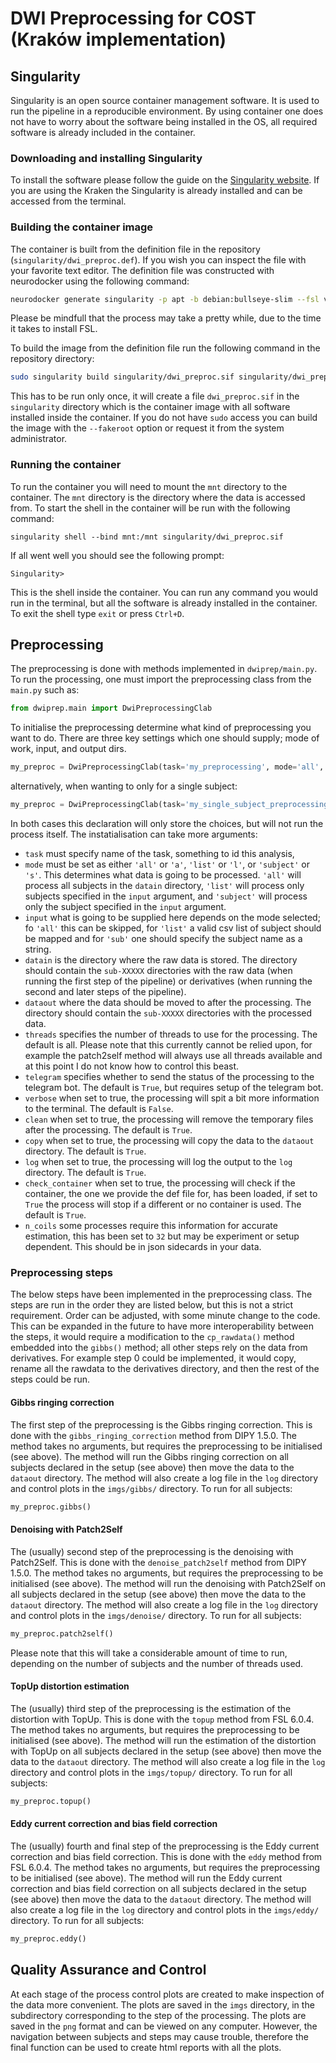 # DWI Preprocessing for COST (Kraków implementation)

## Singularity
Singularity is an open source container management software. It is used to run the pipeline in a reproducible environment. By using container one does not have to worry about the software being installed in the OS, all required software is already included in the container. 

### Downloading and installing Singularity 
To install the software please follow the guide on the [Singularity website](https://sylabs.io/guides/3.5/user-guide/quick_start.html#quick-installation-steps). If you are using the Kraken the Singularity is already installed and can be accessed from the terminal. 

### Building the container image
The container is built from the definition file in the repository (`singularity/dwi_preproc.def`). If you wish you can inspect the file with your favorite text editor. The definition file was constructed with neurodocker using the following command:
```bash
neurodocker generate singularity -p apt -b debian:bullseye-slim --fsl version=6.0.5 --mrtrix3 version=3.0.2 --miniconda version=py39_4.12.0 conda_install="jupyter jupyterlab dipy=1.5.0 fury=0.8.0 scikit-learn=1.1.2 scikit-image=0.19.3 pillow nilearn=0.9.0" --run "touch /opt/dwiprep.txt" --install git vim nano htop tree wget > singularity/dwi_preproc.def
```
Please be mindfull that the process may take a pretty while, due to the time it takes to install FSL. 

To build the image from the definition file run the following command in the repository directory:
```bash
sudo singularity build singularity/dwi_preproc.sif singularity/dwi_preproc.def
```
This has to be run only once, it will create a file `dwi_preproc.sif` in the `singularity` directory which is the container image with all software installed inside the container. If you do not have `sudo` access you can build the image with the `--fakeroot` option or request it from the system administrator.

### Running the container
To run the container you will need to mount the `mnt` directory to the container. The `mnt` directory is the directory where the data is accessed from. To start the shell in the container will be run with the following command:
```
singularity shell --bind mnt:/mnt singularity/dwi_preproc.sif
```
If all went well you should see the following prompt:
```
Singularity> 
```
This is the shell inside the container. You can run any command you would run in the terminal, but all the software is already installed in the container. To exit the shell type `exit` or press `Ctrl+D`.

## Preprocessing
The preprocessing is done with methods implemented in `dwiprep/main.py`. To run the processing, one must import the preprocessing class from the `main.py` such as:
```python
from dwiprep.main import DwiPreprocessingClab
```
To initialise the preprocessing determine what kind of preprocessing you want to do. There are three key settings which one should supply; mode of work, input, and output dirs. 

```python
my_preproc = DwiPreprocessingClab(task='my_preprocessing', mode='all', datain='mnt/krakow/raw', output_dir='mnt/krakow')
```
alternatively, when wanting to only for a single subject:
```python
my_preproc = DwiPreprocessingClab(task='my_single_subject_preprocessing', mode='sub', input='sub-00001', datain='mnt/krakow/raw', output_dir='mnt/krakow')
```

In both cases this declaration will only store the choices, but will not run the process itself. The instatialisation can take more arguments:

* `task` must specify name of the task, something to id this analysis, 
* `mode` must be set as either `'all'` or `'a'`, `'list'` or `'l'`, or `'subject'` or `'s'`. This determines what data is going to be processed. `'all'` will process all subjects in the `datain` directory, `'list'` will process only subjects specified in the `input` argument, and `'subject'` will process only the subject specified in the `input` argument.
* `input` what is going to be supplied here depends on the mode selected; fo `'all'` this can be skipped, for `'list'` a valid csv list of subject should be mapped and for `'sub'` one should specify the subject name as a string.
* `datain` is the directory where the raw data is stored. The directory should contain the `sub-XXXXX` directories with the raw data (when running the first step of the pipeline) or derivatives (when running the second and later steps of the pipeline).
* `dataout` where the data should be moved to after the processing. The directory should contain the `sub-XXXXX` directories with the processed data.
* `threads` specifies the number of threads to use for the processing. The default is all. Please note that this currently cannot be relied upon, for example the patch2self method will always use all threads available and at this point I do not know how to control this beast. 
* `telegram` specifies whether to send the status of the processing to the telegram bot. The default is `True`, but requires setup of the telegram bot.
* `verbose` when set to true, the processing will spit a bit more information to the terminal. The default is `False`.
* `clean` when set to true, the processing will remove the temporary files after the processing. The default is `True`.
* `copy` when set to true, the processing will copy the data to the `dataout` directory. The default is `True`.
* `log` when set to true, the processing will log the output to the `log` directory. The default is `True`.
* `check_container` when set to true, the processing will check if the container, the one we provide the def file for, has been loaded, if set to `True` the process will stop if a different or no container is used. The default is `True`.
* `n_coils` some processes require this information for accurate estimation, this has been set to `32` but may be experiment or setup dependent. This should be in json sidecards in your data. 

### Preprocessing steps
The below steps have been implemented in the preprocessing class. The steps are run in the order they are listed below, but this is not a strict requirement. Order can be adjusted, with some minute change to the code. This can be expanded in the future to have more interoperability between the steps, it would require a modification to the `cp_rawdata()` method embedded into the `gibbs()` method; all other steps rely on the data from derivatives. For example step 0 could be implemented, it would copy, rename all the rawdata to the derivatives directory, and then the rest of the steps could be run. 

#### Gibbs ringing correction
The first step of the preprocessing is the Gibbs ringing correction. This is done with the `gibbs_ringing_correction` method from DIPY 1.5.0. The method takes no arguments, but requires the preprocessing to be initialised (see above). The method will run the Gibbs ringing correction on all subjects declared in the setup (see above) then move the data to the `dataout` directory. The method will also create a log file in the `log` directory and control plots in the `imgs/gibbs/` directory. To run for all subjects:

```python
my_preproc.gibbs()
```

#### Denoising with Patch2Self
The (usually) second step of the preprocessing is the denoising with Patch2Self. This is done with the `denoise_patch2self` method from DIPY 1.5.0. The method takes no arguments, but requires the preprocessing to be initialised (see above). The method will run the denoising with Patch2Self on all subjects declared in the setup (see above) then move the data to the `dataout` directory. The method will also create a log file in the `log` directory and control plots in the `imgs/denoise/` directory. To run for all subjects:

```python
my_preproc.patch2self()
```

Please note that this will take a considerable amount of time to run, depending on the number of subjects and the number of threads used. 

#### TopUp distortion estimation
The (usually) third step of the preprocessing is the estimation of the distortion with TopUp. This is done with the `topup` method from FSL 6.0.4. The method takes no arguments, but requires the preprocessing to be initialised (see above). The method will run the estimation of the distortion with TopUp on all subjects declared in the setup (see above) then move the data to the `dataout` directory. The method will also create a log file in the `log` directory and control plots in the `imgs/topup/` directory. To run for all subjects:

```python
my_preproc.topup()
```

#### Eddy current correction and bias field correction
The (usually) fourth and final step of the preprocessing is the Eddy current correction and bias field correction. This is done with the `eddy` method from FSL 6.0.4. The method takes no arguments, but requires the preprocessing to be initialised (see above). The method will run the Eddy current correction and bias field correction on all subjects declared in the setup (see above) then move the data to the `dataout` directory. The method will also create a log file in the `log` directory and control plots in the `imgs/eddy/` directory. To run for all subjects:

```python
my_preproc.eddy()
```

## Quality Assurance and Control
At each stage of the process control plots are created to make inspection of the data more convenient. The plots are saved in the `imgs` directory, in the subdirectory corresponding to the step of the processing. The plots are saved in the `png` format and can be viewed on any computer. However, the navigation between subjects and steps may cause trouble, therefore the final function can be used to create html reports with all the plots. 
